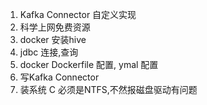 1. Kafka Connector 自定义实现
2. 科学上网免费资源
3. docker 安装hive
4. jdbc 连接,查询
5. docker Dockerfile 配置, ymal 配置
6. 写Kafka Connector
7. 装系统 C 必须是NTFS,不然报磁盘驱动有问题